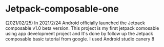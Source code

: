 # Jetpack-composable-one
(2021/02/25)
In 2021/2/24 Android officially launched the Jetpack composable v1.0 beta version.
This project is my first jetpack comosable using app development project and It's done by follow up the Jetpack composable basic tutorial from google.
I used Android studio canery 8 
